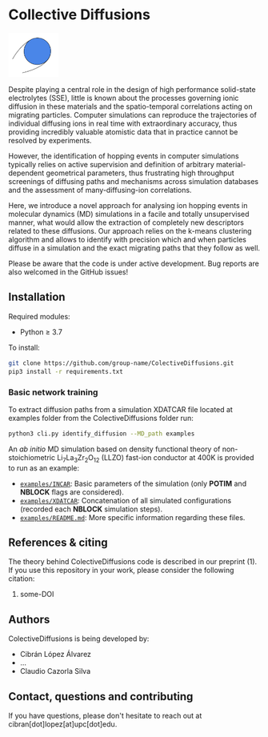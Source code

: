 # Collective Diffusions

<img src=./Ion.svg width="20%">

Despite playing a central role in the design of high performance solid-state electrolytes (SSE), little is known about the processes governing ionic diffusion in these materials and the spatio-temporal correlations acting on migrating particles. Computer simulations can reproduce the trajectories of individual diffusing ions in real time with extraordinary accuracy, thus providing incredibly valuable atomistic data that in practice cannot be resolved by experiments.

However, the identification of hopping events in computer simulations typically relies on active supervision and definition of arbitrary material-dependent geometrical parameters, thus frustrating high throughput screenings of diffusing paths and mechanisms across simulation databases and the assessment of many-diffusing-ion correlations.   

Here, we introduce a novel approach for analysing ion hopping events in molecular dynamics (MD) simulations in a facile and totally unsupervised manner, what would allow the extraction of completely new descriptors related to these diffusions. Our approach relies on the k-means clustering algorithm and allows to identify with precision which and when particles diffuse in a simulation and the exact migrating paths that they follow as well.

Please be aware that the code is under active development. Bug reports are also welcomed in the GitHub issues!

## Installation

Required modules:

* Python $\ge$ 3.7

To install:

```bash
git clone https://github.com/group-name/ColectiveDiffusions.git
pip3 install -r requirements.txt
```

### Basic network training

To extract diffusion paths from a simulation XDATCAR file located at examples folder from the ColectiveDiffusions folder run:

```bash
python3 cli.py identify_diffusion --MD_path examples
```

An *ab initio* MD simulation based on density functional theory of non-stoichiometric Li<sub>7</sub>La<sub>3</sub>Zr<sub>2</sub>O<sub>12</sub> (LLZO) fast-ion conductor at 400K is provided to run as an example:
 - [`examples/INCAR`](examples/INCAR): Basic parameters of the simulation (only **POTIM** and **NBLOCK** flags are considered).
 - [`examples/XDATCAR`](examples/XDATCAR): Concatenation of all simulated configurations (recorded each **NBLOCK** simulation steps).
 - [`examples/README.md`](examples/README.md): More specific information regarding these files.

## References & citing

The theory behind ColectiveDiffusions code is described in our preprint (1). If you use this repository in your work, please consider the following citation:

 1. some-DOI

## Authors

ColectiveDiffusions is being developed by:

 - Cibrán López Álvarez
 - ...
 - Claudio Cazorla Silva

## Contact, questions and contributing

If you have questions, please don't hesitate to reach out at cibran[dot]lopez[at]upc[dot]edu.
